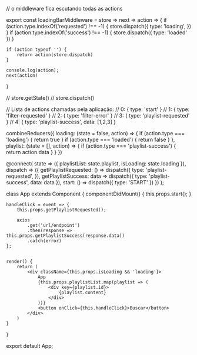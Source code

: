 // o middleware fica escutando todas as actions

export const loadingBarMiddleware = store => next => action => {
    if (action.type.indexOf('requested') !== -1) {
        store.dispatch({
            type: 'loading',
        })
    }
    if (action.type.indexOf('success') !== -1) {
        store.dispatch({
            type: 'loaded'
        })
    }

    if (action typeof '') {
        return action(store.dispatch)
    }

    console.log(action);
    next(action)
}

// store.getState()
// store.dispatch()

// Lista de actions chamadas pela aplicação:
// 0: { type: 'start' }
// 1: { type: 'filter-requested' }
// 2: { type: 'filter-error' }
// 3: { type: 'playlist-requested' }
// 4: { type: 'playlist-success', data: [1,2,3] }

combineReducers({
    loading: (state = false, action) => {
        if (action.type === 'loading') {
            return true
        }
        if (action.type === 'loaded') {
            return false
        }
    },
    playlist: (state = [], action) => {
        if (action.type === 'playlist-success') {
            return action.data
        }
    }
})

@connect(
    state => ({
        playlistList: state.playlist,
        isLoading: state.loading
    }),
    dispatch => ({
        getPlaylistRequested: () => dispatch({
            type: 'playlist-requested',
        }),
        getPlaylistSuccess: data => dispatch({
            type: 'playlist-success',
            data: data
        }),
        start: () => dispatch({ type: 'START' })
    })
);

class App extends Component {
    componentDidMount() {
        this.props.start();
    }

    handleClick = event => {
        this.props.getPlaylistRequested();

        axios
            .get('url/endpoint')
            .then(response => this.props.getPlaylistSuccess(response.data))
            .catch(error)
    };


    render() {
        return (
            <div className={this.props.isLoading && 'loading'}>
                App
                {this.props.playlistList.map(playlist => (
                    <div key={playlist.id}>
                        {playlist.content}
                    </div>
                ))}
                <button onClick={this.handleClick}>Buscar</button>
            </div>
        )
    }
}

export default App;